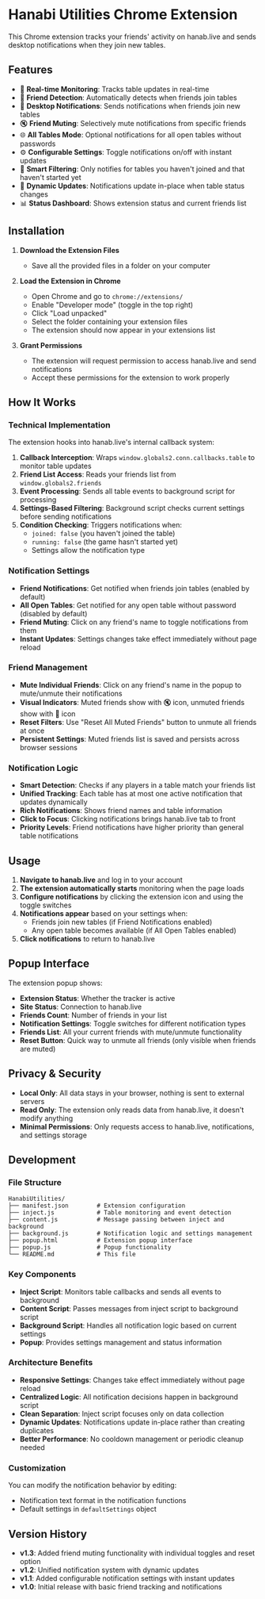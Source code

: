 # Hanabi Utilities Chrome Extension

This Chrome extension tracks your friends' activity on hanab.live and sends desktop notifications when they join new tables.

## Features

- 🎴 **Real-time Monitoring**: Tracks table updates in real-time
- 👥 **Friend Detection**: Automatically detects when friends join tables
- 🔔 **Desktop Notifications**: Sends notifications when friends join new tables
- 🔇 **Friend Muting**: Selectively mute notifications from specific friends
- 🌐 **All Tables Mode**: Optional notifications for all open tables without passwords
- ⚙️ **Configurable Settings**: Toggle notifications on/off with instant updates
- 🎯 **Smart Filtering**: Only notifies for tables you haven't joined and that haven't started yet
- 🔄 **Dynamic Updates**: Notifications update in-place when table status changes
- 📊 **Status Dashboard**: Shows extension status and current friends list

## Installation

1. **Download the Extension Files**
   - Save all the provided files in a folder on your computer

2. **Load the Extension in Chrome**
   - Open Chrome and go to `chrome://extensions/`
   - Enable "Developer mode" (toggle in the top right)
   - Click "Load unpacked" 
   - Select the folder containing your extension files
   - The extension should now appear in your extensions list

3. **Grant Permissions**
   - The extension will request permission to access hanab.live and send notifications
   - Accept these permissions for the extension to work properly

## How It Works

### Technical Implementation

The extension hooks into hanab.live's internal callback system:

1. **Callback Interception**: Wraps `window.globals2.conn.callbacks.table` to monitor table updates
2. **Friend List Access**: Reads your friends list from `window.globals2.friends`
3. **Event Processing**: Sends all table events to background script for processing
4. **Settings-Based Filtering**: Background script checks current settings before sending notifications
5. **Condition Checking**: Triggers notifications when:
   - `joined: false` (you haven't joined the table)
   - `running: false` (the game hasn't started yet)
   - Settings allow the notification type

### Notification Settings

- **Friend Notifications**: Get notified when friends join tables (enabled by default)
- **All Open Tables**: Get notified for any open table without password (disabled by default)
- **Friend Muting**: Click on any friend's name to toggle notifications from them
- **Instant Updates**: Settings changes take effect immediately without page reload

### Friend Management

- **Mute Individual Friends**: Click on any friend's name in the popup to mute/unmute their notifications
- **Visual Indicators**: Muted friends show with 🔇 icon, unmuted friends show with 🔔 icon
- **Reset Filters**: Use "Reset All Muted Friends" button to unmute all friends at once
- **Persistent Settings**: Muted friends list is saved and persists across browser sessions

### Notification Logic

- **Smart Detection**: Checks if any players in a table match your friends list
- **Unified Tracking**: Each table has at most one active notification that updates dynamically
- **Rich Notifications**: Shows friend names and table information
- **Click to Focus**: Clicking notifications brings hanab.live tab to front
- **Priority Levels**: Friend notifications have higher priority than general table notifications

## Usage

1. **Navigate to hanab.live** and log in to your account
2. **The extension automatically starts** monitoring when the page loads
3. **Configure notifications** by clicking the extension icon and using the toggle switches
4. **Notifications appear** based on your settings when:
   - Friends join new tables (if Friend Notifications enabled)
   - Any open table becomes available (if All Open Tables enabled)
5. **Click notifications** to return to hanab.live

## Popup Interface

The extension popup shows:
- **Extension Status**: Whether the tracker is active
- **Site Status**: Connection to hanab.live
- **Friends Count**: Number of friends in your list
- **Notification Settings**: Toggle switches for different notification types
- **Friends List**: All your current friends with mute/unmute functionality
- **Reset Button**: Quick way to unmute all friends (only visible when friends are muted)

## Privacy & Security

- **Local Only**: All data stays in your browser, nothing is sent to external servers
- **Read Only**: The extension only reads data from hanab.live, it doesn't modify anything
- **Minimal Permissions**: Only requests access to hanab.live, notifications, and settings storage

## Development

### File Structure
```
HanabiUtilities/
├── manifest.json        # Extension configuration
├── inject.js            # Table monitoring and event detection
├── content.js           # Message passing between inject and background
├── background.js        # Notification logic and settings management
├── popup.html           # Extension popup interface
├── popup.js             # Popup functionality
└── README.md            # This file
```

### Key Components

- **Inject Script**: Monitors table callbacks and sends all events to background
- **Content Script**: Passes messages from inject script to background script
- **Background Script**: Handles all notification logic based on current settings
- **Popup**: Provides settings management and status information

### Architecture Benefits

- **Responsive Settings**: Changes take effect immediately without page reload
- **Centralized Logic**: All notification decisions happen in background script
- **Clean Separation**: Inject script focuses only on data collection
- **Dynamic Updates**: Notifications update in-place rather than creating duplicates
- **Better Performance**: No cooldown management or periodic cleanup needed

### Customization

You can modify the notification behavior by editing:
- Notification text format in the notification functions
- Default settings in `defaultSettings` object

## Version History

- **v1.3**: Added friend muting functionality with individual toggles and reset option
- **v1.2**: Unified notification system with dynamic updates
- **v1.1**: Added configurable notification settings with instant updates
- **v1.0**: Initial release with basic friend tracking and notifications
